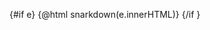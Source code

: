 <script>
    // console.log($$slots);
    import snarkdown from 'snarkdown';
    let e;
</script>

<span bind:this={e}>
    <slot />
</span>

{#if e}
{@html snarkdown(e.innerHTML)}
{/if }